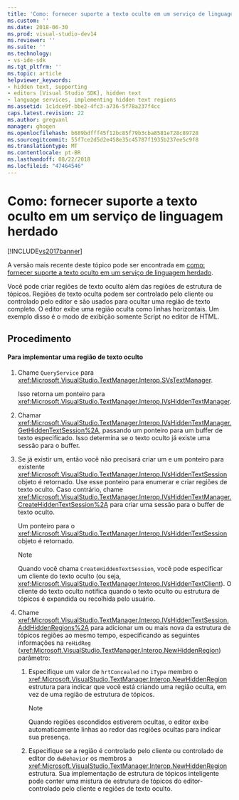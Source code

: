 ```yaml
---
title: 'Como: fornecer suporte a texto oculto em um serviço de linguagem herdado | Microsoft Docs'
ms.custom: ''
ms.date: 2018-06-30
ms.prod: visual-studio-dev14
ms.reviewer: ''
ms.suite: ''
ms.technology:
- vs-ide-sdk
ms.tgt_pltfrm: ''
ms.topic: article
helpviewer_keywords:
- hidden text, supporting
- editors [Visual Studio SDK], hidden text
- language services, implementing hidden text regions
ms.assetid: 1c1dce9f-bbe2-4fc3-a736-5f78a237f4cc
caps.latest.revision: 22
ms.author: gregvanl
manager: ghogen
ms.openlocfilehash: b689bdfff45f12bc85f79b3cba8581e728c89728
ms.sourcegitcommit: 55f7ce2d5d2e458e35c45787f1935b237ee5c9f8
ms.translationtype: MT
ms.contentlocale: pt-BR
ms.lasthandoff: 08/22/2018
ms.locfileid: "47464546"
---
```

# <a name="how-to-provide-hidden-text-support-in-a-legacy-language-service"></a>Como: fornecer suporte a texto oculto em um serviço de linguagem herdado
[!INCLUDE[vs2017banner](../../includes/vs2017banner.md)]

A versão mais recente deste tópico pode ser encontrada em [como: fornecer suporte a texto oculto em um serviço de linguagem herdado](https://docs.microsoft.com/visualstudio/extensibility/internals/how-to-provide-hidden-text-support-in-a-legacy-language-service).  
  
Você pode criar regiões de texto oculto além das regiões de estrutura de tópicos. Regiões de texto oculta podem ser controlado pelo cliente ou controlado pelo editor e são usados para ocultar uma região de texto completo. O editor exibe uma região oculta como linhas horizontais. Um exemplo disso é o modo de exibição somente Script no editor de HTML.  
  
## <a name="procedure"></a>Procedimento  
  
#### <a name="to-implement-a-hidden-text-region"></a>Para implementar uma região de texto oculto  
  
1.  Chame `QueryService` para <xref:Microsoft.VisualStudio.TextManager.Interop.SVsTextManager>.  
  
     Isso retorna um ponteiro para <xref:Microsoft.VisualStudio.TextManager.Interop.IVsHiddenTextManager>.  
  
2.  Chamar <xref:Microsoft.VisualStudio.TextManager.Interop.IVsHiddenTextManager.GetHiddenTextSession%2A>, passando um ponteiro para um buffer de texto especificado. Isso determina se o texto oculto já existe uma sessão para o buffer.  
  
3.  Se já existir um, então você não precisará criar um e um ponteiro para existente <xref:Microsoft.VisualStudio.TextManager.Interop.IVsHiddenTextSession> objeto é retornado. Use esse ponteiro para enumerar e criar regiões de texto oculto. Caso contrário, chame <xref:Microsoft.VisualStudio.TextManager.Interop.IVsHiddenTextManager.CreateHiddenTextSession%2A> para criar uma sessão para o buffer de texto oculto.  
  
     Um ponteiro para o <xref:Microsoft.VisualStudio.TextManager.Interop.IVsHiddenTextSession> objeto é retornado.  
  
    > [!NOTE]
    >  Quando você chama `CreateHiddenTextSession`, você pode especificar um cliente do texto oculto (ou seja, <xref:Microsoft.VisualStudio.TextManager.Interop.IVsHiddenTextClient>). O cliente do texto oculto notifica quando o texto oculto ou estrutura de tópicos é expandida ou recolhida pelo usuário.  
  
4.  Chame <xref:Microsoft.VisualStudio.TextManager.Interop.IVsHiddenTextSession.AddHiddenRegions%2A> para adicionar um ou mais nova da estrutura de tópicos regiões ao mesmo tempo, especificando as seguintes informações na `reHidReg` (<xref:Microsoft.VisualStudio.TextManager.Interop.NewHiddenRegion>) parâmetro:  
  
    1.  Especifique um valor de `hrtConcealed` no `iType` membro o <xref:Microsoft.VisualStudio.TextManager.Interop.NewHiddenRegion> estrutura para indicar que você está criando uma região oculta, em vez de uma região de estrutura de tópicos.  
  
        > [!NOTE]
        >  Quando regiões escondidos estiverem ocultas, o editor exibe automaticamente linhas ao redor das regiões ocultas para indicar sua presença.  
  
    2.  Especifique se a região é controlado pelo cliente ou controlado de editor do `dwBehavior` os membros a <xref:Microsoft.VisualStudio.TextManager.Interop.NewHiddenRegion> estrutura. Sua implementação de estrutura de tópicos inteligente pode conter uma mistura de estrutura de tópicos do editor-controlado pelo cliente e regiões de texto oculto.

